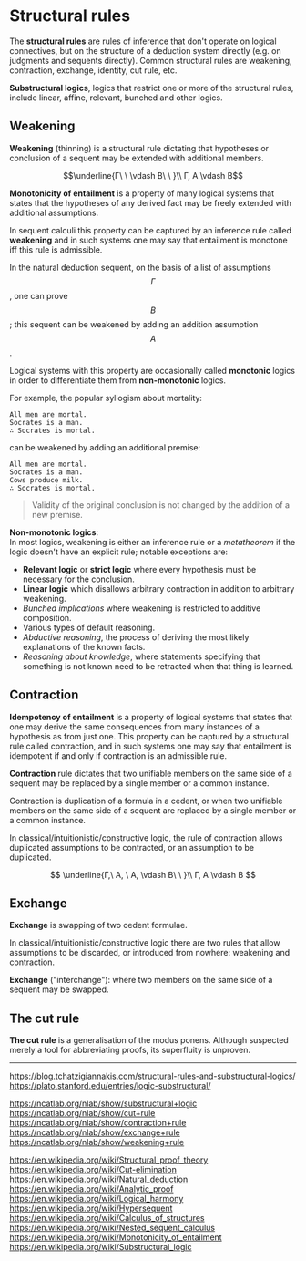 # Structural rules

The **structural rules** are rules of inference that don't operate on logical connectives, but on the structure of a deduction system directly (e.g. on judgments and sequents directly). Common structural rules are weakening, contraction, exchange, identity, cut rule, etc.

**Substructural logics**, logics that restrict one or more of the structural rules, include linear, affine, relevant, bunched and other logics.


## Weakening

**Weakening** (thinning) is a structural rule dictating that hypotheses or conclusion of a sequent may be extended with additional members.

$$\underline{Γ\ \ \vdash B\ \ }\\
Γ, A \vdash B$$



**Monotonicity of entailment** is a property of many logical systems that states that the hypotheses of any derived fact may be freely extended with additional assumptions.

In sequent calculi this property can be captured by an inference rule called **weakening** and in such systems one may say that entailment is monotone iff this rule is admissible.



In the natural deduction sequent, on the basis of a list of assumptions $$Γ$$, one can prove $$B$$; this sequent can be weakened by adding an addition assumption $$A$$.

Logical systems with this property are occasionally called **monotonic** logics in order to differentiate them from **non-monotonic** logics.


For example, the popular syllogism about mortality:

```
All men are mortal.    
Socrates is a man.    
∴ Socrates is mortal.
```

can be weakened by adding an additional premise:

```
All men are mortal.      
Socrates is a man.    
Cows produce milk.    
∴ Socrates is mortal.
```

> Validity of the original conclusion is not changed by the addition of a new premise.




**Non-monotonic logics**:       
In most logics, weakening is either an inference rule or a _metatheorem_ if the logic doesn't have an explicit rule; notable exceptions are:
- **Relevant logic** or **strict logic** where every hypothesis must be necessary for the conclusion.
- **Linear logic** which disallows arbitrary contraction in addition to arbitrary weakening.
- _Bunched implications_ where weakening is restricted to additive composition.
- Various types of default reasoning.
- _Abductive reasoning_, the process of deriving the most likely explanations of the known facts.
- _Reasoning about knowledge_, where statements specifying that something is not known need to be retracted when that thing is learned.




## Contraction

**Idempotency of entailment** is a property of logical systems that states that one may derive the same consequences from many instances of a hypothesis as from just one. This property can be captured by a structural rule called contraction, and in such systems one may say that entailment is idempotent if and only if contraction is an admissible rule.

**Contraction** rule dictates that two unifiable members on the same side of a sequent may be replaced by a single member or a common instance. 

Contraction is duplication of a formula in a cedent, or when two unifiable members on the same side of a sequent are replaced by a single member or a common instance.

In classical/intuitionistic/constructive logic, the rule of contraction allows duplicated assumptions to be contracted, or an assumption to be duplicated.

$$
\underline{Γ,\ A, \ A, \vdash B\ \ }\\
Γ, A \vdash B
$$



## Exchange
**Exchange** is swapping of two cedent formulae.

In classical/intuitionistic/constructive logic there are two rules that allow assumptions to be discarded, or introduced from nowhere: weakening and contraction.

**Exchange** ("interchange"): where two members on the same side of a sequent may be swapped.


## The cut rule

**The cut rule** is a generalisation of the modus ponens. Although suspected merely a tool for abbreviating proofs, its superfluity is unproven.




---
https://blog.tchatzigiannakis.com/structural-rules-and-substructural-logics/
https://plato.stanford.edu/entries/logic-substructural/

https://ncatlab.org/nlab/show/substructural+logic
https://ncatlab.org/nlab/show/cut+rule
https://ncatlab.org/nlab/show/contraction+rule
https://ncatlab.org/nlab/show/exchange+rule
https://ncatlab.org/nlab/show/weakening+rule

https://en.wikipedia.org/wiki/Structural_proof_theory
https://en.wikipedia.org/wiki/Cut-elimination
https://en.wikipedia.org/wiki/Natural_deduction
https://en.wikipedia.org/wiki/Analytic_proof
https://en.wikipedia.org/wiki/Logical_harmony
https://en.wikipedia.org/wiki/Hypersequent
https://en.wikipedia.org/wiki/Calculus_of_structures
https://en.wikipedia.org/wiki/Nested_sequent_calculus
https://en.wikipedia.org/wiki/Monotonicity_of_entailment
https://en.wikipedia.org/wiki/Substructural_logic
